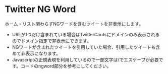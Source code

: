 # Twitter NG Word

ホーム・リスト関わらずNGワードを含むツイートを非表示にします。

- URLが1つだけ含まれている場合はTwitterCardsにドメインのみ表示されるのでドメイン指定で非表示にできます。
- NGワードが含まれたツイートを引用していた場合、引用したツイートも含めて非表示になります。
- Javascriptの正規表現を利用しているので一部文字は\でエスケープが必要です。コードのngword部分を参考にしてください。


